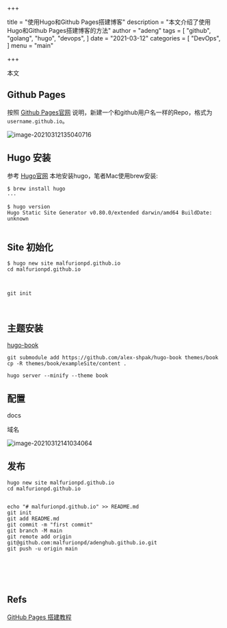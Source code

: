 +++

title = "使用Hugo和Github Pages搭建博客"
description = "本文介绍了使用Hugo和Github Pages搭建博客的方法"
author = "adeng"
tags = [
    "github",
    "golang",
    "hugo",
    "devops",
]
date = "2021-03-12"
categories = [
    "DevOps",
]
menu = "main"

+++



本文



## Github Pages







按照 [Github Pages官网](https://pages.github.com/) 说明，新建一个和github用户名一样的Repo，格式为 `username.github.io`。

![image-20210312135040716](https://notebook.qiniu.adenghub.club/image-20210312135040716.png)



## Hugo 安装



参考 [Hugo官网](https://gohugo.io/getting-started/installing/) 本地安装hugo，笔者Mac使用brew安装:

```
$ brew install hugo
···

$ hugo version
Hugo Static Site Generator v0.80.0/extended darwin/amd64 BuildDate: unknown


```



## Site 初始化



```
$ hugo new site malfurionpd.github.io
cd malfurionpd.github.io



git init



```







## 主题安装

[hugo-book](https://github.com/alex-shpak/hugo-book)



```
git submodule add https://github.com/alex-shpak/hugo-book themes/book
cp -R themes/book/exampleSite/content .

hugo server --minify --theme book
```



## 配置

docs





域名



![image-20210312141034064](https://notebook.qiniu.adenghub.club/image-20210312141034064.png)







## 发布





```
hugo new site malfurionpd.github.io
cd malfurionpd.github.io


echo "# malfurionpd.github.io" >> README.md
git init
git add README.md
git commit -m "first commit"
git branch -M main
git remote add origin git@github.com:malfurionpd/adenghub.github.io.git
git push -u origin main






```



## Refs

[GitHub Pages 搭建教程](https://sspai.com/post/54608)